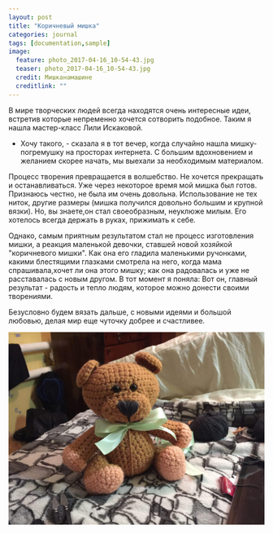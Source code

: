 ```yaml
---
layout: post
title: "Коричневый мишка"
categories: journal
tags: [documentation,sample]
image:
  feature: photo_2017-04-16_10-54-43.jpg
  teaser: photo_2017-04-16_10-54-43.jpg
  credit: Мишканамашине
  creditlink: ""
---
```


В мире творческих людей всегда находятся очень интересные идеи, встретив которые непременно хочется сотворить подобное. Таким я нашла мастер-класс Лили Искаковой. 
- Хочу такого, - сказала я в тот вечер, когда случайно нашла мишку-погремушку на просторах интернета. 
С большим вдохновением и желанием скорее начать, мы выехали за необходимым материалом. 

Процесс творения превращается в волшебство. Не хочется прекращать и останавливаться. Уже через некоторое время мой мишка был готов. Признаюсь честно, не была им очень довольна. Использование не тех ниток, другие размеры (мишка получился довольно большим и крупной вязки). Но, вы знаете,он стал своеобразным, неуклюже милым. Его хотелось всегда держать в руках, прижимать к себе. 

Однако, самым приятным результатом стал не процесс изготовления мишки, а реакция маленькой девочки, ставшей новой хозяйкой "коричневого мишки". Как она его гладила маленькими ручонками, какими блестящими глазками смотрела на него, когда мама спрашивала,хочет ли она этого мишку; как она радовалась и уже не расставалась с новым другом. В тот момент я поняла: Вот он, главный результат - радость и тепло людям, которое можно донести своими творениями. 

Безусловно будем вязать дальше, с новыми идеями и большой любовью, делая мир еще чуточку добрее и счастливее.

![Valuable](../images/photo_2017-04-16_11-27-15.jpg)


